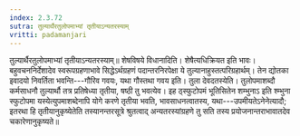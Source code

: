 ```yaml
---
index: 2.3.72
sutra: तुल्यार्थैरतुलोपमाभ्यां तृतीयाऽन्यतरस्याम्‌
vritti: padamanjari
---
```


 तुल्यार्थैरतुलोपमाभ्यां तृतीयाऽन्यतरस्याम्॥ शेषविषये विधानादिति। शेषैत्यधिक्रियत इति भावः। बहुवचननिर्देशादेव स्वरूपग्रहणाभावे सिद्धेऽर्थग्रहणं पदान्तरनिरपेक्षा ये तुल्यानाहुस्तत्परिग्रहार्थम्। तेन द्योतका इवादयो निवर्तिता भवन्ति---गौरिव गवयः, यथा गौस्तथा गवय इति। तुला देवदतस्येति। तुलोपमाशब्दौ कर्मसाधनौ तुल्यार्थौ तत्र प्रतिषेध्या तृतीया, षष्ठी तु भवत्येव। इह ठ्स्फुटोपमं भूतिसितेन शम्भुनाऽ इति श्म्भुना स्फुटोपमा यस्येत्युपमाशब्देनापि योगे करणे तृतीया भवति, भावसाधनत्वातस्य, यथा---उपमीयतेऽनेनेत्यादौ; इतरथा हि तृतीयानुकृष्येतेति तस्यानन्तरसूत्रे श्रुतत्वाद् अन्यतरस्यांग्रहणे तु सति तस्य प्रयोजनान्तराभावातदेव चकारेणानुकृष्यते॥